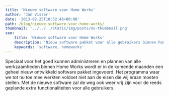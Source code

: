 ```yaml
---
title: 'Nieuwe software voor Home Works'
author: 'Jan Visser'
date: '2013-02-25T10:32:46+00:00'
path: /blog/nieuwe-software-voor-home-works/
thumbnail: '../../../static/img/posts/no-thumbnail.png'
seo:
    title: 'Nieuwe software voor Home Works'
    description: 'Nieuw software pakket voor alle gebruikers binnen home works'
    keywords: 'software, homeworks'
---
```

Speciaal voor het goed kunnen administreren en plannen van alle werkzaamheden binnen Home Works wordt er in de komende maanden een geheel nieuw ontwikkeld software pakket ingevoerd. Het programma waar we tot nu toe mee werkten voldoet niet aan de eisen die wij eraan moeten stellen. Met de nieuwe software zal de weg ook weer vrij zijn voor de reeds geplande extra functionaliteiten voor alle gebruikers.
